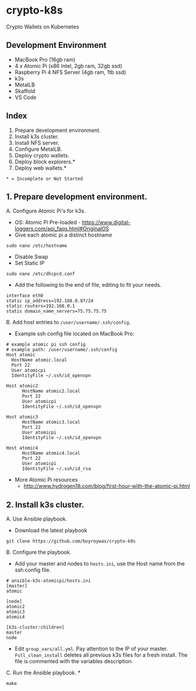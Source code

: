 # crypto-k8s
Crypto Wallets on Kubernetes

## Development Environment
* MacBook Pro (16gb ram)
* 4 x Atomic Pi (x86 Intel, 2gb ram, 32gb ssd)
* Raspberry Pi 4 NFS Server (4gb ram, 1tb ssd)
* k3s
* MetalLB
* Skaffold
* VS Code

## Index
1. Prepare development environment.
2. Install k3s cluster.
3. Install NFS server.
4. Configure MetalLB.
5. Deploy crypto wallets.
6. Deploy block explorers.*
7. Deploy web wallets.*
```text
* = Incomplete or Not Started
```

## 1. Prepare development environment.
A. Configure Atomic Pi's for k3s.
  * OS: Atomic Pi Pre-loaded - https://www.digital-loggers.com/api_faqs.html#OriginalOS
  * Give each atomic pi a distinct hostname
  ```shell
  sudo nano /etc/hostname
  ```
  * Disable Swap
  * Set Static IP
  ```shell
  sudo nano /etc/dhcpcd.conf
  ```
  * Add the following to the end of file, editing to fit your needs.
  ```text
  interface eth0
  static ip_address=192.168.0.87/24
  static routers=192.168.0.1
  statis domain_name_servers=75.75.75.75
  ```

B. Add host entries to ```/user/username/.ssh/config```.
  * Example ssh config file located on MacBook Pro:
  ```text
  # example atomic pi ssh config
  # example path: /user/username/.ssh/config
  Host atomic
	HostName atomic.local
	Port 22
	User atomicpi
	IdentityFile ~/.ssh/id_openvpn

  Host atomic2
        HostName atomic2.local
        Port 22
        User atomicpi
        IdentityFile ~/.ssh/id_openvpn

  Host atomic3
        HostName atomic3.local
        Port 22
        User atomicpi
        IdentityFile ~/.ssh/id_openvpn

  Host atomic4
        HostName atomic4.local
        Port 22
        User atomicpi
        IdentityFile ~/.ssh/id_rsa
   ```


* More Atomic Pi resources
  * http://www.hydrogen18.com/blog/first-hour-with-the-atomic-pi.html
  
## 2. Install k3s cluster.
A. Use Ansible playbook.
  * Download the latest playbook
  ```shell
  git clone https://github.com/boyroywax/crypto-k8s
  ```
B. Configure the playbook.
  * Add your master and nodes to ```hosts.ini```, use the Host name from the ssh config file.
  ```text
  # ansible-k3s-atomicpi/hosts.ini
  [master]
  atomic

  [node]
  atomic2
  atomic3
  atomic4

  [k3s-cluster:children]
  master
  node
  ```
  * Edit ```group_vars/all.yml```.  Pay attention to the IP of your master.  ```Full_clean_install``` deletes all previous k3s files for a fresh install.  The file is commented with the variables description.

C. Run the Ansible playbook.
  * 
  ```shell
  make
  ```